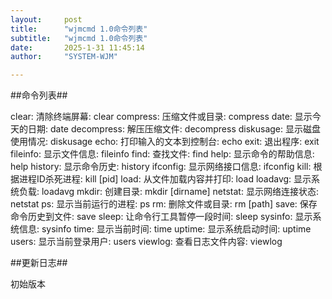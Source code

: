 ```yaml
---
layout:     post
title:      "wjmcmd 1.0命令列表"
subtitle:   "wjmcmd 1.0命令列表"
date:       2025-1-31 11:45:14
author:     "SYSTEM-WJM"

---
```



##命令列表##

clear: 清除终端屏幕: clear
compress: 压缩文件或目录: compress 
date: 显示今天的日期: date
decompress: 解压压缩文件: decompress 
diskusage: 显示磁盘使用情况: diskusage
echo: 打印输入的文本到控制台: echo 
exit: 退出程序: exit
fileinfo: 显示文件信息: fileinfo
find: 查找文件: find 
help: 显示命令的帮助信息: help 
history: 显示命令历史: history
ifconfig: 显示网络接口信息: ifconfig
kill: 根据进程ID杀死进程: kill [pid]
load: 从文件加载内容并打印: load 
loadavg: 显示系统负载: loadavg
mkdir: 创建目录: mkdir [dirname]
netstat: 显示网络连接状态: netstat
ps: 显示当前运行的进程: ps
rm: 删除文件或目录: rm [path]
save: 保存命令历史到文件: save 
sleep: 让命令行工具暂停一段时间: sleep 
sysinfo: 显示系统信息: sysinfo
time: 显示当前时间: time
uptime: 显示系统启动时间: uptime
users: 显示当前登录用户: users
viewlog: 查看日志文件内容: viewlog 

##更新日志##

初始版本
